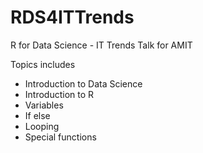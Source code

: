 # RDS4ITTrends
R for Data Science - IT Trends Talk for AMIT

Topics includes
 - Introduction to Data Science
 - Introduction to R
 - Variables 
 - If else
 - Looping
 - Special functions
